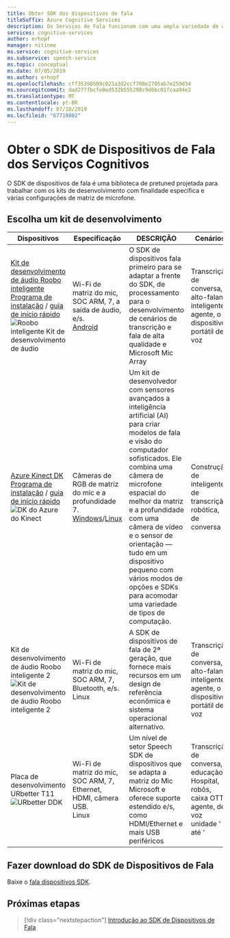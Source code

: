 ```yaml
---
title: Obter SDK dos dispositivos de fala
titleSuffix: Azure Cognitive Services
description: Os Serviços de Fala funcionam com uma ampla variedade de dispositivos e fontes de áudio. Agora, você pode levar os aplicativos de fala para o próximo nível com hardware e software correspondentes. Neste artigo, você aprenderá a obter acesso para o SDK de dispositivos de fala e começar a desenvolver.
services: cognitive-services
author: erhopf
manager: nitinme
ms.service: cognitive-services
ms.subservice: speech-service
ms.topic: conceptual
ms.date: 07/05/2019
ms.author: erhopf
ms.openlocfilehash: cff35398509c021a3d2ccf708e2705ab7e259d34
ms.sourcegitcommit: dad277fbcfe0ed532b555298c9d6bc01fcaa94e2
ms.translationtype: MT
ms.contentlocale: pt-BR
ms.lasthandoff: 07/10/2019
ms.locfileid: "67719802"
---
```

# <a name="get-the-cognitive-services-speech-devices-sdk"></a>Obter o SDK de Dispositivos de Fala dos Serviços Cognitivos

O SDK de dispositivos de fala é uma biblioteca de pretuned projetada para trabalhar com os kits de desenvolvimento com finalidade específica e várias configurações de matriz de microfone.

## <a name="choose-a-development-kit"></a>Escolha um kit de desenvolvimento

|Dispositivos|Especificação|DESCRIÇÃO|Cenários|
|--|--|--|--|
|[Kit de desenvolvimento de áudio Roobo inteligente](https://ddk.roobo.com)</br>[Programa de instalação](speech-devices-sdk-roobo-v1.md) / [guia de início rápido](speech-devices-sdk-android-quickstart.md)![Roobo inteligente Kit de desenvolvimento de áudio](media/speech-devices-sdk/device-roobo-v1.jpg)|Wi-Fi de matriz do mic, SOC ARM, 7, a saída de áudio, e/s. </br>[Android](speech-devices-sdk-android-quickstart.md)|O SDK de dispositivos fala primeiro para se adaptar a frente do SDK, de processamento para o desenvolvimento de cenários de transcrição e fala de alta qualidade e Microsoft Mic Array|Transcrição de conversa, alto-falante inteligente, agente, o dispositivo portátil de voz|
|[Azure Kinect DK](https://azure.microsoft.com/services/kinect-dk/)</br>[Programa de instalação](https://docs.microsoft.com/azure/Kinect-dk/set-up-azure-kinect-dk) / [guia de início rápido](speech-devices-sdk-windows-quickstart.md)![DK do Azure do Kinect](media/speech-devices-sdk/device-azure-kinect-dk.jpg)|Câmeras de RGB de matriz do mic e a profundidade 7. </br>[Windows](speech-devices-sdk-windows-quickstart.md)/[Linux](speech-devices-sdk-linux-quickstart.md)|Um kit de desenvolvedor com sensores avançados a inteligência artificial (AI) para criar modelos de fala e visão do computador sofisticados. Ele combina uma câmera de microfone espacial do melhor da matriz e a profundidade com uma câmera de vídeo e o sensor de orientação — tudo em um dispositivo pequeno com vários modos de opções e SDKs para acomodar uma variedade de tipos de computação.|Construção de inteligente de transcrição, robótica, de conversa|
|Kit de desenvolvimento de áudio Roobo inteligente 2![Kit de desenvolvimento de áudio Roobo inteligente 2](media/speech-devices-sdk/device-roobo-v2.jpg)|Wi-Fi de matriz do mic, SOC ARM, 7, Bluetooth, e/s. </br>Linux|A SDK de dispositivos de fala de 2ª geração, que fornece mais recursos em um design de referência econômica e sistema operacional alternativo.|Transcrição de conversa, alto-falante inteligente, agente, o dispositivo portátil de voz|
|Placa de desenvolvimento URbetter T11![URbetter DDK](media/speech-devices-sdk/device-urbetter.jpg)|Wi-Fi de matriz do mic, SOC ARM, 7, Ethernet, HDMI, câmera USB. </br>Linux|Um nível de setor Speech SDK de dispositivos que se adapta a matriz do Mic Microsoft e oferece suporte estendido e/s, como HDMI/Ethernet e mais USB periféricos|Transcrição de conversa, educação, Hospital, robôs, caixa OTT, agente, de voz unidade ' até '|

## <a name="download-the-speech-devices-sdk"></a>Fazer download do SDK de Dispositivos de Fala

Baixe o [fala dispositivos SDK](https://aka.ms/sdsdk-download).

## <a name="next-steps"></a>Próximas etapas

> [!div class="nextstepaction"]
> [Introdução ao SDK de Dispositivos de Fala](https://aka.ms/sdsdk-quickstart)
